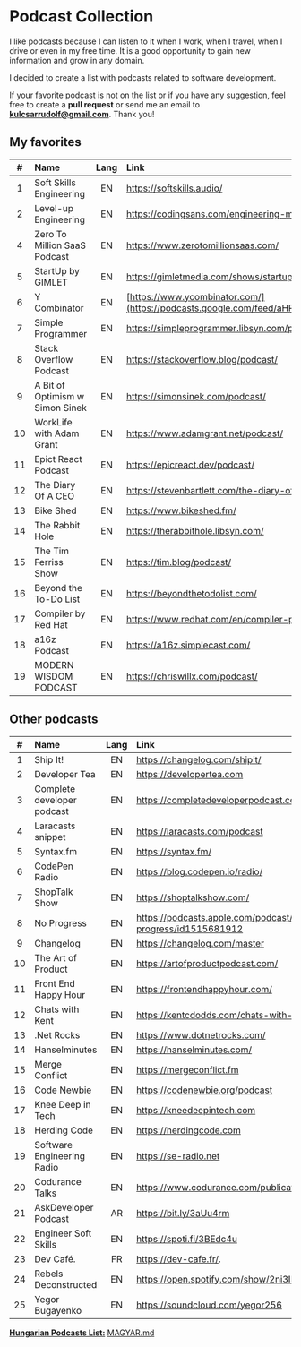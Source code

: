 # Podcast Collection

I like podcasts because I can listen to it when I work, when I travel, when I drive or even in my free time. It is a good opportunity to gain new information and grow in any domain.

I decided to create a list with podcasts related to software development.

If your favorite podcast is not on the list or if you have any suggestion, feel free to create a **pull request** or send me an email to **kulcsarrudolf@gmail.com**. Thank you!

## My favorites

|  #  | Name                            | Lang | Link                                                                                                                                 |
| :-: | :------------------------------ | :--: | :----------------------------------------------------------------------------------------------------------------------------------- |
|  1  | Soft Skills Engineering         |  EN  | https://softskills.audio/                                                                                                            |
|  2  | Level-up Engineering            |  EN  | https://codingsans.com/engineering-management-podcast                                                                                |
|  4  | Zero To Million SaaS Podcast    |  EN  | https://www.zerotomillionsaas.com/                                                                                                   |
|  5  | StartUp by GIMLET               |  EN  | https://gimletmedia.com/shows/startup                                                                                                |
|  6  | Y Combinator                    |  EN  | [https://www.ycombinator.com/](https://podcasts.google.com/feed/aHR0cHM6Ly9iYWNrdHJhY2tzLmZtL3ljb21iaW5hdG9yL3ljb21iaW5hdG9yL2ZlZWQ) |
|  7  | Simple Programmer               |  EN  | https://simpleprogrammer.libsyn.com/podcast                                                                                          |
|  8  | Stack Overflow Podcast          |  EN  | https://stackoverflow.blog/podcast/                                                                                                  |
|  9  | A Bit of Optimism w Simon Sinek |  EN  | https://simonsinek.com/podcast/                                                                                                      |
| 10  | WorkLife with Adam Grant        |  EN  | https://www.adamgrant.net/podcast/                                                                                                   |
| 11  | Epict React Podcast             |  EN  | https://epicreact.dev/podcast/                                                                                                       |
| 12  | The Diary Of A CEO              |  EN  | https://stevenbartlett.com/the-diary-of-a-ceo-podcast                                                                                |
| 13  | Bike Shed                       |  EN  | https://www.bikeshed.fm/                                                                                                             |
| 14  | The Rabbit Hole                 |  EN  | https://therabbithole.libsyn.com/                                                                                                    |
| 15  | The Tim Ferriss Show            |  EN  | https://tim.blog/podcast/                                                                                                            |
| 16  | Beyond the To-Do List           |  EN  | https://beyondthetodolist.com/                                                                                                       |
| 17  | Compiler by Red Hat             |  EN  | https://www.redhat.com/en/compiler-podcast                                                                                           |
| 18  | a16z Podcast                    |  EN  | https://a16z.simplecast.com/                                                                                                         |
| 19  | MODERN WISDOM PODCAST           |  EN  | https://chriswillx.com/podcast/                                                                                                      |

## Other podcasts

|  #  | Name                       | Lang | Link                                                        |
| :-: | :------------------------- | :--: | :---------------------------------------------------------- |
|  1  | Ship It!                   |  EN  | https://changelog.com/shipit/                               |
|  2  | Developer Tea              |  EN  | https://developertea.com                                    |
|  3  | Complete developer podcast |  EN  | https://completedeveloperpodcast.com/                       |
|  4  | Laracasts snippet          |  EN  | https://laracasts.com/podcast                               |
|  5  | Syntax.fm                  |  EN  | https://syntax.fm/                                          |
|  6  | CodePen Radio              |  EN  | https://blog.codepen.io/radio/                              |
|  7  | ShopTalk Show              |  EN  | https://shoptalkshow.com/                                   |
|  8  | No Progress                |  EN  | https://podcasts.apple.com/podcast/no-progress/id1515681912 |
|  9  | Changelog                  |  EN  | https://changelog.com/master                                |
| 10  | The Art of Product         |  EN  | https://artofproductpodcast.com/                            |
| 11  | Front End Happy Hour       |  EN  | https://frontendhappyhour.com/                              |
| 12  | Chats with Kent            |  EN  | https://kentcdodds.com/chats-with-kent-podcast/             |
| 13  | .Net Rocks                 |  EN  | https://www.dotnetrocks.com/                                |
| 14  | Hanselminutes              |  EN  | https://hanselminutes.com/                                  |
| 15  | Merge Conflict             |  EN  | https://mergeconflict.fm                                    |
| 16  | Code Newbie                |  EN  | https://codenewbie.org/podcast                              |
| 17  | Knee Deep in Tech          |  EN  | https://kneedeepintech.com                                  |
| 18  | Herding Code               |  EN  | https://herdingcode.com                                     |
| 19  | Software Engineering Radio |  EN  | https://se-radio.net                                        |
| 20  | Codurance Talks            |  EN  | https://www.codurance.com/publications/tag/podcasts         |
| 21  | AskDeveloper Podcast       |  AR  | https://bit.ly/3aUu4rm                                      |
| 22  | Engineer Soft Skills       |  EN  | https://spoti.fi/3BEdc4u                                    |
| 23  | Dev Café.                  |  FR  | https://dev-cafe.fr/.                                       |
| 24  | Rebels Deconstructed       |  EN  | https://open.spotify.com/show/2ni3IHiiqVjpgQkA7lLFc1        |
| 25  | Yegor Bugayenko            |  EN  | https://soundcloud.com/yegor256                             |

[**Hungarian Podcasts List:**](https://github.com/kulcsarrudolf/podcast/blob/master/MAGYAR.MD) [MAGYAR.md](https://github.com/kulcsarrudolf/podcast/blob/master/MAGYAR.MD)
